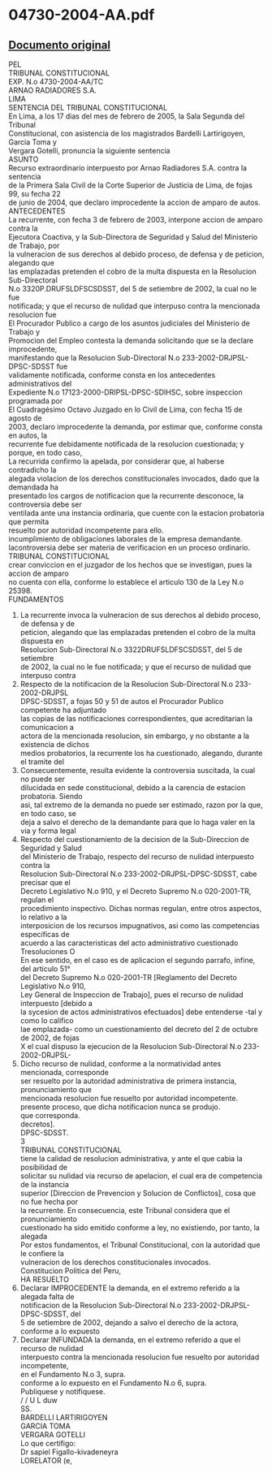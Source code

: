 
04730-2004-AA.pdf
=================
  
[Documento original](https://tc.gob.pe/jurisprudencia/2005/04730-2004-AA.pdf)  
---  
PEL  
TRIBUNAL CONSTITUCIONAL  
EXP. N.o 4730-2004-AA/TC  
ARNAO RADIADORES S.A.  
LIMA  
SENTENCIA DEL TRIBUNAL CONSTITUCIONAL  
En Lima, a los 17 dias del mes de febrero de 2005, la Sala Segunda del Tribunal  
Constitucional, con asistencia de los magistrados Bardelli Lartirigoyen, Garcia Toma y  
Vergara Gotelli, pronuncia la siguiente sentencia  
ASUNTO  
Recurso extraordinario interpuesto por Arnao Radiadores S.A. contra la sentencia  
de la Primera Sala Civil de la Corte Superior de Justicia de Lima, de fojas 99, su fecha 22  
de junio de 2004, que declaro improcedente la accion de amparo de autos.  
ANTECEDENTES  
La recurrente, con fecha 3 de febrero de 2003, interpone accion de amparo contra la  
Ejecutora Coactiva, y la Sub-Directora de Seguridad y Salud del Ministerio de Trabajo, por  
la vulneracion de sus derechos al debido proceso, de defensa y de peticion, alegando que  
las emplazadas pretenden el cobro de la multa dispuesta en la Resolucion Sub-Directoral  
N.o 3320P.DRUFSLDFSCSDSST, del 5 de setiembre de 2002, la cual no le fue  
notificada; y que el recurso de nulidad que interpuso contra la mencionada resolucion fue  
El Procurador Publico a cargo de los asuntos judiciales del Ministerio de Trabajo y  
Promocion del Empleo contesta la demanda solicitando que se la declare improcedente,  
manifestando que la Resolucion Sub-Directoral N.o 233-2002-DRJPSL-DPSC-SDSST fue  
validamente notificada, conforme consta en los antecedentes administrativos del  
Expediente N.o 17123-2000-DRIPSL-DPSC-SDIHSC, sobre inspeccion programada por  
El Cuadragésimo Octavo Juzgado en lo Civil de Lima, con fecha 15 de agosto de  
2003, declaro improcedente la demanda, por estimar que, conforme consta en autos, la  
recurrente fue debidamente notificada de la resolucion cuestionada; y porque, en todo caso,  
La recurrida confirmo la apelada, por considerar que, al haberse contradicho la  
alegada violacion de los derechos constitucionales invocados, dado que la demandada ha  
presentado los cargos de notificacion que la recurrente desconoce, la controversia debe ser  
ventilada ante una instancia ordinaria, que cuente con la estacion probatoria que permita  
resuelto por autoridad incompetente para ello.  
incumplimiento de obligaciones laborales de la empresa demandante.  
lacontroversia debe ser materia de verificacion en un proceso ordinario.  
TRIBUNAL CONSTITUCIONAL  
crear conviccion en el juzgador de los hechos que se investigan, pues la accion de amparo  
no cuenta con ella, conforme lo establece el articulo 130 de la Ley N.o 25398.  
FUNDAMENTOS  
1. La recurrente invoca la vulneracion de sus derechos al debido proceso, de defensa y de  
peticion, alegando que las emplazadas pretenden el cobro de la multa dispuesta en  
Resolucion Sub-Directoral N.o 3322DRUFSLDFSCSDSST, del 5 de setiembre  
de 2002, la cual no le fue notificada; y que el recurso de nulidad que interpuso contra  
2. Respecto de la notificacion de la Resolucion Sub-Directoral N.o 233-2002-DRJPSL  
DPSC-SDSST, a fojas 50 y 51 de autos el Procurador Publico competente ha adjuntado  
las copias de las notificaciones correspondientes, que acreditarian la comunicacion a  
actora de la mencionada resolucion, sin embargo, y no obstante a la existencia de dichos  
medios probatorios, la recurrente los ha cuestionado, alegando, durante el tramite del  
3. Consecuentemente, resulta evidente la controversia suscitada, la cual no puede ser  
dilucidada en sede constitucional, debido a la carencia de estacion probatoria. Siendo  
asi, tal extremo de la demanda no puede ser estimado, razon por la que, en todo caso, se  
deja a salvo el derecho de la demandante para que lo haga valer en la via y forma legal  
4. Respecto del cuestionamiento de la decision de la Sub-Direccion de Seguridad y Salud  
del Ministerio de Trabajo, respecto del recurso de nulidad interpuesto contra la  
Resolucion Sub-Directoral N.o 233-2002-DRJPSL-DPSC-SDSST, cabe precisar que el  
Decreto Legislativo N.o 910, y el Decreto Supremo N.o 020-2001-TR, regulan el  
procedimiento inspectivo. Dichas normas regulan, entre otros aspectos, lo relativo a la  
interposicion de los recursos impugnativos, asi como las competencias especificas de  
acuerdo a las caracteristicas del acto administrativo cuestionado Tresoluciones O  
En ese sentido, en el caso es de aplicacion el segundo parrafo, infine, del articulo 51°  
del Decreto Supremo N.o 020-2001-TR [Reglamento del Decreto Legislativo N.o 910,  
Ley General de Inspeccion de Trabajo], pues el recurso de nulidad interpuesto [debido a  
la sycesion de actos administrativos efectuados] debe entenderse -tal y como lo califico  
lae emplazada- como un cuestionamiento del decreto del 2 de octubre de 2002, de fojas  
X el cual dispuso la ejecucion de la Resolucion Sub-Directoral N.o 233-2002-DRJPSL-  
6. Dicho recurso de nulidad, conforme a la normatividad antes mencionada, corresponde  
ser resuelto por la autoridad administrativa de primera instancia, pronunciamiento que  
mencionada resolucion fue resuelto por autoridad incompetente.  
presente proceso, que dicha notificacion nunca se produjo.  
que corresponda.  
decretos].  
DPSC-SDSST.  
3  
TRIBUNAL CONSTITUCIONAL  
tiene la calidad de resolucion administrativa, y ante el que cabia la posibilidad de  
solicitar su nulidad via recurso de apelacion, el cual era de competencia de la instancia  
superior [Direccion de Prevencion y Solucion de Conflictos], cosa que no fue hecha por  
la recurrente. En consecuencia, este Tribunal considera que el pronunciamiento  
cuestionado ha sido emitido conforme a ley, no existiendo, por tanto, la alegada  
Por estos fundamentos, el Tribunal Constitucional, con la autoridad que le confiere la  
vulneracion de los derechos constitucionales invocados.  
Constitucion Politica del Peru,  
HA RESUELTO  
1. Declarar IMPROCEDENTE la demanda, en el extremo referido a la alegada falta de  
notificacion de la Resolucion Sub-Directoral N.o 233-2002-DRJPSL-DPSC-SDSST, del  
5 de setiembre de 2002, dejando a salvo el derecho de la actora, conforme a lo expuesto  
2. Declarar INFUNDADA la demanda, en el extremo referido a que el recurso de nulidad  
interpuesto contra la mencionada resolucion fue resuelto por autoridad incompetente,  
en el Fundamento N.o 3, supra.  
conforme a lo expuesto en el Fundamento N.o 6, supra.  
Publiquese y notifiquese.  
/ / U L duw  
SS.  
BARDELLI LARTIRIGOYEN  
GARCIA TOMA  
VERGARA GOTELLI  
Lo que certifigo:  
Dr sapiel Figallo-kivadeneyra  
LORELATOR (e,